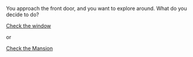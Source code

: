 You approach the front door, and you want to explore around. What do you decide to do?

[Check the window](window.md)

or
 
[Check the Mansion](mansion.md)